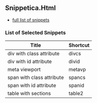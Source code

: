 ## Snippetica.Html

* [full list of snippets](http://pihrt.net/Snippetica/Snippets?Language=Html)

### List of Selected Snippets

Title | Shortcut
----- | --------
div with class attribute|divcs
div with id attribute|divid
meta viewport|metavp
span with class attribute|spancs
span with id attribute|spanid
table with sections|table2
